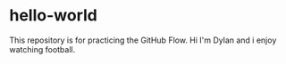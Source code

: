 # hello-world
This repository is for practicing the GitHub Flow.
Hi I'm Dylan and i enjoy watching football.
